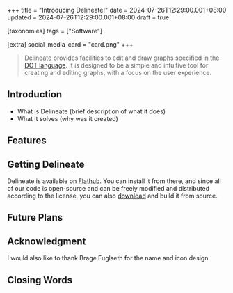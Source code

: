 +++
title = "Introducing Delineate!"
date = 2024-07-26T12:29:00.001+08:00
updated = 2024-07-26T12:29:00.001+08:00
draft = true

[taxonomies]
tags = ["Software"]

[extra]
social_media_card = "card.png"
+++

> Delineate provides facilities to edit and draw graphs specified in the [DOT language](https://graphviz.org/doc/info/lang.html). It is designed to be a simple and intuitive tool for creating and editing graphs, with a focus on the user experience.
<!-- more -->

## Introduction

* What is Delineate (brief description of what it does)
* What it solves (why was it created)

## Features

## Getting Delineate

Delineate is available on [Flathub](https://flathub.org/apps/io.github.seadve.Delineate). You can install it from there, and since all of our code is open-source and can be freely modified and distributed according to the license, you can also [download](https://github.com/SeaDve/Delineate/releases/tag/v0.1.0) and build it from source.

## Future Plans

## Acknowledgment

I would also like to thank Brage Fuglseth for the name and icon design.

## Closing Words

